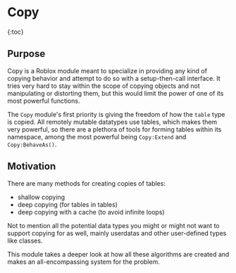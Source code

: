 # Copy

{:toc}

## Purpose

Copy is a Roblox module meant to specialize in providing any kind of copying behavior and attempt to do so with a setup-then-call interface. It tries very hard to stay within the scope of copying objects and not manipulating or distorting them, but this would limit the power of one of its most powerful functions.

The `Copy` module's first priority is giving the freedom of how the `table` type is copied. All remotely mutable datatypes use tables, which makes them very powerful, so there are a plethora of tools for forming tables within its namespace, among the most powerful being `Copy:Extend` and `Copy:BehaveAs()`.

## Motivation

There are many methods for creating copies of tables:

* shallow copying
* deep copying (for tables in tables)
* deep copying with a cache (to avoid infinite loops)

Not to mention all the potential data types you might or might not want to support copying for as well, mainly userdatas and other user-defined types like classes.

This module takes a deeper look at how all these algorithms are created and makes an all-encompassing system for the problem.